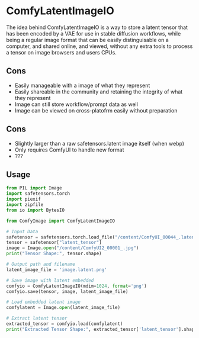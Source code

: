 # ComfyLatentImageIO

The idea behind ComfyLatentImageIO is a way to store a latent tensor that has been encoded by a VAE for use in stable diffusion workflows, while being a regular image format that can be easily distinguisable on a computer, and shared online, and viewed, without any extra tools to process a tensor on image browsers and users CPUs. 

## Cons
- Easily manageable with a image of what they represent
- Easily shareable in the community and retaining the integrity of what they represent
- Image can still store workflow/prompt data as well
- Image can be viewed on cross-platofrm easily without preparation

## Cons
- Slightly larger than a raw safetensors.latent image itself (when webp)
- Only requires ComfyUI to handle new format
- ???

## Usage

```python
from PIL import Image
import safetensors.torch
import piexif
import zipfile
from io import BytesIO

from ComfyImage import ComfyLatentImageIO

# Input Data
safetensor = safetensors.torch.load_file("/content/ComfyUI_00044_.latent")
tensor = safetensor["latent_tensor"]
image = Image.open("/content/ComfyUI2_00001_.jpg")
print("Tensor Shape:", tensor.shape)

# Output path and filename
latent_image_file = 'image.latent.png'

# Save image with latent embedded
comfyio = ComfyLatentImageIO(mdim=1024, format='png')
comfyio.save(tensor, image, latent_image_file)

# Load embedded latent image
comfylatent = Image.open(latent_image_file)

# Extract latent tensor
extracted_tensor = comfyio.load(comfylatent)
print("Extracted Tensor Shape:", extracted_tensor['latent_tensor'].shape)

```
